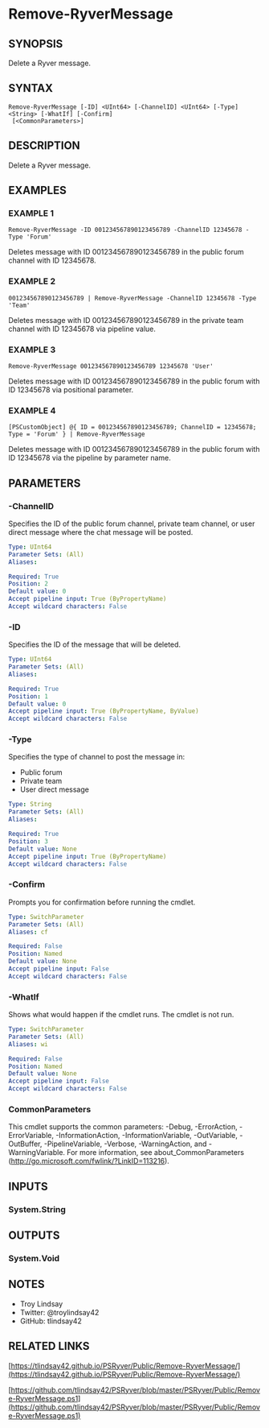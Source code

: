 # Remove-RyverMessage

## SYNOPSIS
Delete a Ryver message.

## SYNTAX

```
Remove-RyverMessage [-ID] <UInt64> [-ChannelID] <UInt64> [-Type] <String> [-WhatIf] [-Confirm]
 [<CommonParameters>]
```

## DESCRIPTION
Delete a Ryver message.

## EXAMPLES

### EXAMPLE 1
```
Remove-RyverMessage -ID 001234567890123456789 -ChannelID 12345678 -Type 'Forum'
```

Deletes message with ID 001234567890123456789 in the public forum channel with
ID 12345678.

### EXAMPLE 2
```
001234567890123456789 | Remove-RyverMessage -ChannelID 12345678 -Type 'Team'
```

Deletes message with ID 001234567890123456789 in the private team channel with
ID 12345678 via pipeline value.

### EXAMPLE 3
```
Remove-RyverMessage 001234567890123456789 12345678 'User'
```

Deletes message with ID 001234567890123456789 in the public forum with ID
12345678 via positional parameter.

### EXAMPLE 4
```
[PSCustomObject] @{ ID = 001234567890123456789; ChannelID = 12345678; Type = 'Forum' } | Remove-RyverMessage
```

Deletes message with ID 001234567890123456789 in the public forum with ID
12345678 via the pipeline by parameter name.

## PARAMETERS

### -ChannelID
Specifies the ID of the public forum channel, private team channel, or user
direct message where the chat message will be posted.

```yaml
Type: UInt64
Parameter Sets: (All)
Aliases:

Required: True
Position: 2
Default value: 0
Accept pipeline input: True (ByPropertyName)
Accept wildcard characters: False
```

### -ID
Specifies the ID of the message that will be deleted.

```yaml
Type: UInt64
Parameter Sets: (All)
Aliases:

Required: True
Position: 1
Default value: 0
Accept pipeline input: True (ByPropertyName, ByValue)
Accept wildcard characters: False
```

### -Type
Specifies the type of channel to post the message in:
- Public forum
- Private team
- User direct message

```yaml
Type: String
Parameter Sets: (All)
Aliases:

Required: True
Position: 3
Default value: None
Accept pipeline input: True (ByPropertyName)
Accept wildcard characters: False
```

### -Confirm
Prompts you for confirmation before running the cmdlet.

```yaml
Type: SwitchParameter
Parameter Sets: (All)
Aliases: cf

Required: False
Position: Named
Default value: None
Accept pipeline input: False
Accept wildcard characters: False
```

### -WhatIf
Shows what would happen if the cmdlet runs.
The cmdlet is not run.

```yaml
Type: SwitchParameter
Parameter Sets: (All)
Aliases: wi

Required: False
Position: Named
Default value: None
Accept pipeline input: False
Accept wildcard characters: False
```

### CommonParameters
This cmdlet supports the common parameters: -Debug, -ErrorAction, -ErrorVariable, -InformationAction, -InformationVariable, -OutVariable, -OutBuffer, -PipelineVariable, -Verbose, -WarningAction, and -WarningVariable.
For more information, see about_CommonParameters (http://go.microsoft.com/fwlink/?LinkID=113216).

## INPUTS

### System.String
## OUTPUTS

### System.Void
## NOTES
- Troy Lindsay
- Twitter: @troylindsay42
- GitHub: tlindsay42

## RELATED LINKS

[https://tlindsay42.github.io/PSRyver/Public/Remove-RyverMessage/](https://tlindsay42.github.io/PSRyver/Public/Remove-RyverMessage/)

[https://github.com/tlindsay42/PSRyver/blob/master/PSRyver/Public/Remove-RyverMessage.ps1](https://github.com/tlindsay42/PSRyver/blob/master/PSRyver/Public/Remove-RyverMessage.ps1)

